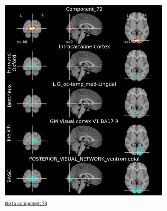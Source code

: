 ![72](preliminary/72.jpg "Component 72")

[Go to component 73](https://parietal-inria.github.io/MODL_atlas/128/73 "Component 73")
